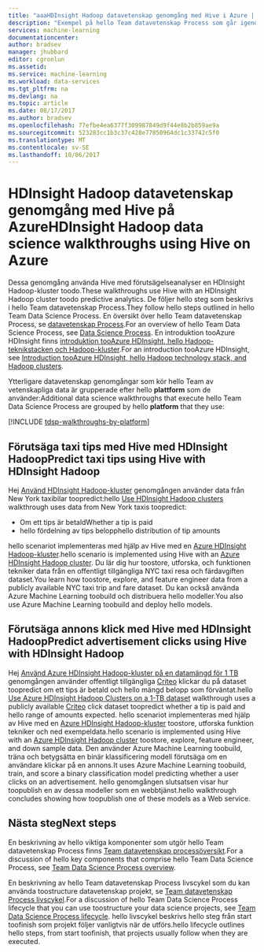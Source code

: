 ```yaml
---
title: "aaaHDInsight Hadoop datavetenskap genomgång med Hive i Azure | Microsoft Docs"
description: "Exempel på hello Team datavetenskap Process som går igenom hello användning av Hive på Azure HDInsight Hadoop toodo förutsägelseanalys."
services: machine-learning
documentationcenter: 
author: bradsev
manager: jhubbard
editor: cgronlun
ms.assetid: 
ms.service: machine-learning
ms.workload: data-services
ms.tgt_pltfrm: na
ms.devlang: na
ms.topic: article
ms.date: 08/17/2017
ms.author: bradsev
ms.openlocfilehash: 77efbe4ea6377f309987849d9f44e8b2b859ae9a
ms.sourcegitcommit: 523283cc1b3c37c428e77850964dc1c33742c5f0
ms.translationtype: MT
ms.contentlocale: sv-SE
ms.lasthandoff: 10/06/2017
---
```

# <a name="hdinsight-hadoop-data-science-walkthroughs-using-hive-on-azure"></a><span data-ttu-id="3f1d0-103">HDInsight Hadoop datavetenskap genomgång med Hive på Azure</span><span class="sxs-lookup"><span data-stu-id="3f1d0-103">HDInsight Hadoop data science walkthroughs using Hive on Azure</span></span> 

<span data-ttu-id="3f1d0-104">Dessa genomgång använda Hive med förutsägelseanalyser en HDInsight Hadoop-kluster toodo.</span><span class="sxs-lookup"><span data-stu-id="3f1d0-104">These walkthroughs use Hive with an HDInsight Hadoop cluster toodo predictive analytics.</span></span> <span data-ttu-id="3f1d0-105">De följer hello steg som beskrivs i hello Team datavetenskap Process.</span><span class="sxs-lookup"><span data-stu-id="3f1d0-105">They follow hello steps outlined in hello Team Data Science Process.</span></span> <span data-ttu-id="3f1d0-106">En översikt över hello Team datavetenskap Process, se [datavetenskap Process](data-science-process-overview.md).</span><span class="sxs-lookup"><span data-stu-id="3f1d0-106">For an overview of hello Team Data Science Process, see [Data Science Process](data-science-process-overview.md).</span></span> <span data-ttu-id="3f1d0-107">En introduktion tooAzure HDInsight finns [introduktion tooAzure HDInsight, hello Hadoop-teknikstacken och Hadoop-kluster](../hdinsight/hdinsight-hadoop-introduction.md).</span><span class="sxs-lookup"><span data-stu-id="3f1d0-107">For an introduction tooAzure HDInsight, see [Introduction tooAzure HDInsight, hello Hadoop technology stack, and Hadoop clusters](../hdinsight/hdinsight-hadoop-introduction.md).</span></span>

<span data-ttu-id="3f1d0-108">Ytterligare datavetenskap genomgångar som kör hello Team av vetenskapliga data är grupperade efter hello **plattform** som de använder:</span><span class="sxs-lookup"><span data-stu-id="3f1d0-108">Additional data science walkthroughs that execute hello Team Data Science Process are grouped by hello **platform** that they use:</span></span> 

[!INCLUDE [tdsp-walkthroughs-by-platform](../../includes/tdsp-walkthroughs-by-platform.md)]


## <a name="predict-taxi-tips-using-hive-with-hdinsight-hadoop"></a><span data-ttu-id="3f1d0-109">Förutsäga taxi tips med Hive med HDInsight Hadoop</span><span class="sxs-lookup"><span data-stu-id="3f1d0-109">Predict taxi tips using Hive with HDInsight Hadoop</span></span>

<span data-ttu-id="3f1d0-110">Hej [Använd HDInsight Hadoop-kluster](machine-learning-data-science-process-hive-walkthrough.md) genomgången använder data från New York taxibilar toopredict:</span><span class="sxs-lookup"><span data-stu-id="3f1d0-110">hello [Use HDInsight Hadoop clusters](machine-learning-data-science-process-hive-walkthrough.md) walkthrough uses data from New York taxis toopredict:</span></span> 

- <span data-ttu-id="3f1d0-111">Om ett tips är betald</span><span class="sxs-lookup"><span data-stu-id="3f1d0-111">Whether a tip is paid</span></span> 
- <span data-ttu-id="3f1d0-112">hello fördelning av tips belopp</span><span class="sxs-lookup"><span data-stu-id="3f1d0-112">hello distribution of tip amounts</span></span>

<span data-ttu-id="3f1d0-113">hello scenariot implementeras med hjälp av Hive med en [Azure HDInsight Hadoop-kluster](https://azure.microsoft.com/services/hdinsight/).</span><span class="sxs-lookup"><span data-stu-id="3f1d0-113">hello scenario is implemented using Hive with an [Azure HDInsight Hadoop cluster](https://azure.microsoft.com/services/hdinsight/).</span></span> <span data-ttu-id="3f1d0-114">Du lär dig hur toostore, utforska, och funktionen tekniker data från en offentligt tillgängliga NYC taxi resa och färdavgiften dataset.</span><span class="sxs-lookup"><span data-stu-id="3f1d0-114">You learn how toostore, explore, and feature engineer data from a publicly available NYC taxi trip and fare dataset.</span></span> <span data-ttu-id="3f1d0-115">Du kan också använda Azure Machine Learning toobuild och distribuera hello modeller.</span><span class="sxs-lookup"><span data-stu-id="3f1d0-115">You also use Azure Machine Learning toobuild and deploy hello models.</span></span>

## <a name="predict-advertisement-clicks-using-hive-with-hdinsight-hadoop"></a><span data-ttu-id="3f1d0-116">Förutsäga annons klick med Hive med HDInsight Hadoop</span><span class="sxs-lookup"><span data-stu-id="3f1d0-116">Predict advertisement clicks using Hive with HDInsight Hadoop</span></span>

<span data-ttu-id="3f1d0-117">Hej [Använd Azure HDInsight Hadoop-kluster på en datamängd för 1 TB](machine-learning-data-science-process-hive-criteo-walkthrough.md) genomgången använder offentligt tillgängliga [Criteo](http://labs.criteo.com/downloads/download-terabyte-click-logs/) klickar du på dataset toopredict om ett tips är betald och hello mängd belopp som förväntat.</span><span class="sxs-lookup"><span data-stu-id="3f1d0-117">hello [Use Azure HDInsight Hadoop Clusters on a 1-TB dataset](machine-learning-data-science-process-hive-criteo-walkthrough.md) walkthrough uses a publicly available [Criteo](http://labs.criteo.com/downloads/download-terabyte-click-logs/) click dataset toopredict whether a tip is paid and hello range of amounts expected.</span></span> <span data-ttu-id="3f1d0-118">hello scenariot implementeras med hjälp av Hive med en [Azure HDInsight Hadoop-kluster](https://azure.microsoft.com/services/hdinsight/) toostore, utforska funktion tekniker och ned exempeldata.</span><span class="sxs-lookup"><span data-stu-id="3f1d0-118">hello scenario is implemented using Hive with an [Azure HDInsight Hadoop cluster](https://azure.microsoft.com/services/hdinsight/) toostore, explore, feature engineer, and down sample data.</span></span> <span data-ttu-id="3f1d0-119">Den använder Azure Machine Learning toobuild, träna och betygsätta en binär klassificering modell förutsäga om en användare klickar på en annons.</span><span class="sxs-lookup"><span data-stu-id="3f1d0-119">It uses Azure Machine Learning toobuild, train, and score a binary classification model predicting whether a user clicks on an advertisement.</span></span> <span data-ttu-id="3f1d0-120">hello genomgången slutsatsen visar hur toopublish en av dessa modeller som en webbtjänst.</span><span class="sxs-lookup"><span data-stu-id="3f1d0-120">hello walkthrough concludes showing how toopublish one of these models as a Web service.</span></span>


## <a name="next-steps"></a><span data-ttu-id="3f1d0-121">Nästa steg</span><span class="sxs-lookup"><span data-stu-id="3f1d0-121">Next steps</span></span>

<span data-ttu-id="3f1d0-122">En beskrivning av hello viktiga komponenter som utgör hello Team datavetenskap Process finns [Team datavetenskap processöversikt](data-science-process-overview.md).</span><span class="sxs-lookup"><span data-stu-id="3f1d0-122">For a discussion of hello key components that comprise hello Team Data Science Process, see [Team Data Science Process overview](data-science-process-overview.md).</span></span>

<span data-ttu-id="3f1d0-123">En beskrivning av hello Team datavetenskap Process livscykel som du kan använda toostructure datavetenskap projekt, se [Team datavetenskap Process livscykel](data-science-process-lifecycle.md).</span><span class="sxs-lookup"><span data-stu-id="3f1d0-123">For a discussion of hello Team Data Science Process lifecycle that you can use toostructure your data science projects, see [Team Data Science Process lifecycle](data-science-process-lifecycle.md).</span></span> <span data-ttu-id="3f1d0-124">hello livscykel beskrivs hello steg från start toofinish som projekt följer vanligtvis när de utförs.</span><span class="sxs-lookup"><span data-stu-id="3f1d0-124">hello lifecycle outlines hello steps, from start toofinish, that projects usually follow when they are executed.</span></span> 

